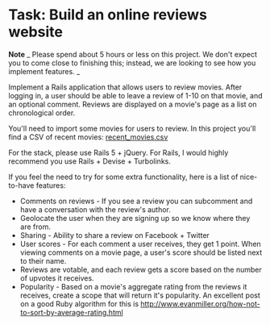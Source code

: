 # Task: Build an online reviews website #

**Note** _ Please spend about 5 hours or less on this project.  We don't expect you to come close to finishing this; instead, we are looking to see how you implement features. _

Implement a Rails application that allows users to review movies.  After logging in, a user should be able to leave a review of 1-10 on that movie, and an optional comment.  Reviews are displayed on a movie's page as a list on chronological order.

You'll need to import some movies for users to review.  In this project you'll find a CSV of recent movies: [recent_movies.csv](https://github.com/superlabs/interview/blob/master/recent_movies.csv)

For the stack, please use Rails 5 + jQuery.  For Rails, I would highly recommend you use Rails + Devise + Turbolinks.

If you feel the need to try for some extra functionality, here is a list of nice-to-have features:

* Comments on reviews - If you see a review you can subcomment and have a conversation with the review's author.
* Geolocate the user when they are signing up so we know where they are from.
* Sharing - Ability to share a review on Facebook + Twitter
* User scores - For each comment a user receives, they get 1 point.  When viewing comments on a movie page, a user's score should be listed next to their name.
* Reviews are votable, and each review gets a score based on the number of upvotes it receives.
* Popularity - Based on a movie's aggregate rating from the reviews it receives, create a scope that will return it's popularity.  An excellent post on a good Ruby algorithm for this is http://www.evanmiller.org/how-not-to-sort-by-average-rating.html
